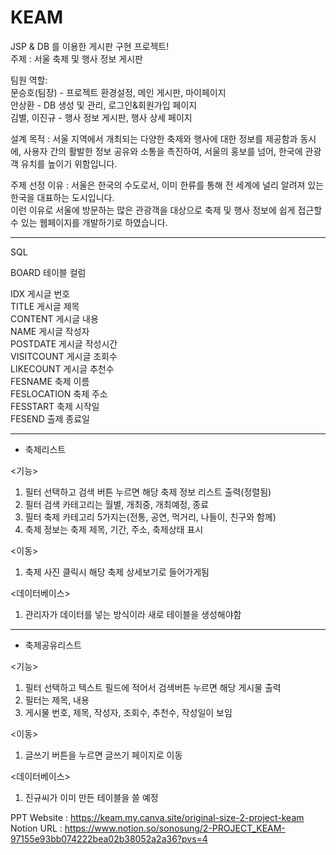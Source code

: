 # KEAM
JSP &amp; DB 를 이용한 게시판 구현 프로젝트!<br/>
주제 : 서울 축제 및 행사 정보 게시판<br/>

팀원 역할:<br/>
문승호(팀장) - 프로젝트 환경설정, 메인 게시판, 마이페이지<br/>
안상환 - DB 생성 및 관리, 로그인&회원가입 페이지<br/>
김별, 이진규 - 행사 정보 게시판, 행사 상세 페이지

설계 목적 : 서울 지역에서 개최되는 다양한 축제와 행사에 대한 정보를 제공함과 동시에, 사용자 간의 활발한 정보 공유와 소통을 촉진하여, 서울의 홍보를 넘어, 한국에 관광객 유치를 높이기 위함입니다. 

주제 선정 이유 : 서울은 한국의 수도로서, 이미 한류를 통해 전 세계에 널리 알려져 있는 한국을 대표하는 도시입니다.<br/>
이런 이유로 서울에 방문하는 많은 관광객을 대상으로 축제 및 행사 정보에 쉽게 접근할 수 있는 웹페이지를 개발하기로 하였습니다.

--------------------------------------------------------------------------------------------------------------------------------------------------------------------------------------------------------

SQL

BOARD 테이블 컬럼<br/>

IDX 게시글 번호<br/>
TITLE 게시글 제목<br/>
CONTENT 게시글 내용<br/>
NAME 게시글 작성자<br/>
POSTDATE 게시글 작성시간<br/>
VISITCOUNT 게시글 조회수<br/>
LIKECOUNT 게시글 추천수<br/>
FESNAME 축제 이름<br/>
FESLOCATION 축제 주소<br/>
FESSTART 축제 시작일<br/>
FESEND 출제 종료일<br/>

--------------------------------------------------------------------------------------------------------------------------------------------------------------------------------------------------------

* 축제리스트

<기능>
1. 필터 선택하고 검색 버튼 누르면 해당 축제 정보 리스트 출력(정렬됨)
2. 필터 검색 카테고리는 월별, 개최중, 개최예정, 종료
3. 필터 축제 카테고리 5가지는(전통, 공연, 먹거리, 나들이, 친구와 함께)
4. 축제 정보는 축제 제목, 기간, 주소, 축제상태 표시

<이동>
1. 축제 사진 클릭시 해당 축제 상세보기로 들어가게됨

<데이터베이스>
1. 관리자가 데이터를 넣는 방식이라 새로 테이블을 생성해야함

--------------------------------------------------------------------------------------------------------------------------------------------------------------------------------------------------------

* 축제공유리스트

<기능>
1. 필터 선택하고 텍스트 필드에 적어서 검색버튼 누르면 해당 게시물 출력
2. 필터는 제목, 내용
3. 게시물 번호, 제목, 작성자, 조회수, 추천수, 작성일이 보임

<이동>
1. 글쓰기 버튼을 누르면 글쓰기 페이지로 이동

<데이터베이스>
1. 진규씨가 이미 만든 테이블을 쓸 예정

PPT Website : https://keam.my.canva.site/original-size-2-project-keam<br/>
Notion URL : https://www.notion.so/sonosung/2-PROJECT_KEAM-97155e93bb074222bea02b38052a2a36?pvs=4
